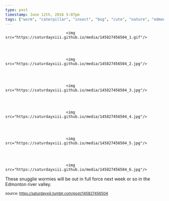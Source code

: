 ```yaml
---
type: post
timestamp: June 12th, 2016 5:07pm
tags: ["worm", "caterpillar", "insect", "bug", "cute", "nature", "edmonton", "summer", "larva", "photography"]
---
```



                               <img src="https://saturdayxiii.github.io/media/145827456504_1.gif"/>
                           

                                                                                                                           

                               <img src="https://saturdayxiii.github.io/media/145827456504_2.jpg"/>
                           

                                                                                                                           

                               <img src="https://saturdayxiii.github.io/media/145827456504_3.jpg"/>
                           

                                                                                                                           

                               <img src="https://saturdayxiii.github.io/media/145827456504_4.jpg"/>
                           

                                                                                                                           

                               <img src="https://saturdayxiii.github.io/media/145827456504_5.jpg"/>
                           

                                                                                                                           

                               <img src="https://saturdayxiii.github.io/media/145827456504_6.jpg"/>
                           

                                                                                                                      
These snugglie wormies will be out in full force next week or so in the Edmonton river valley.
 
                                    
                
                
                
                
                                
<small>source: https://saturdayxiii.tumblr.com/post/145827456504</small>